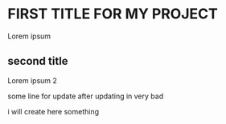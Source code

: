 # FIRST TITLE FOR MY PROJECT
Lorem ipsum 

## second title
Lorem ipsum 2

some line for update after updating in very bad

i will create here something

